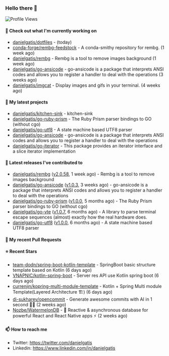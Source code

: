 ### Hello there 👋

![Profile Views](https://komarev.com/ghpvc/?username=danielgatis&label=PROFILE+VIEWS)

#### 👷 Check out what I'm currently working on

- [danielgatis/dotfiles](https://github.com/danielgatis/dotfiles) -  (today)
- [conda-forge/rembg-feedstock](https://github.com/conda-forge/rembg-feedstock) - A conda-smithy repository for rembg. (1 week ago)
- [danielgatis/rembg](https://github.com/danielgatis/rembg) - Rembg is a tool to remove images background (1 week ago)
- [danielgatis/go-ansicode](https://github.com/danielgatis/go-ansicode) - go-ansicode is a package that interprets ANSI codes and allows you to register a handler to deal with the operations (3 weeks ago)
- [danielgatis/imgcat](https://github.com/danielgatis/imgcat) - Display images and gifs in your terminal. (4 weeks ago)

#### 🌱 My latest projects

- [danielgatis/kitchen-sink](https://github.com/danielgatis/kitchen-sink) - kitchen-sink
- [danielgatis/go-ruby-prism](https://github.com/danielgatis/go-ruby-prism) - The Ruby Prism parser bindings to GO (without cgo)
- [danielgatis/go-utf8](https://github.com/danielgatis/go-utf8) - A state machine based UTF8 parser
- [danielgatis/go-ansicode](https://github.com/danielgatis/go-ansicode) - go-ansicode is a package that interprets ANSI codes and allows you to register a handler to deal with the operations
- [danielgatis/go-iterator](https://github.com/danielgatis/go-iterator) - This package provides an iterator interface and a slice iterator implementation

#### 🔭 Latest releases I've contributed to

- [danielgatis/rembg](https://github.com/danielgatis/rembg) ([v2.0.58](https://github.com/danielgatis/rembg/releases/tag/v2.0.58), 1 week ago) - Rembg is a tool to remove images background
- [danielgatis/go-ansicode](https://github.com/danielgatis/go-ansicode) ([v1.0.3](https://github.com/danielgatis/go-ansicode/releases/tag/v1.0.3), 3 weeks ago) - go-ansicode is a package that interprets ANSI codes and allows you to register a handler to deal with the operations
- [danielgatis/go-ruby-prism](https://github.com/danielgatis/go-ruby-prism) ([v1.0.0](https://github.com/danielgatis/go-ruby-prism/releases/tag/v1.0.0), 5 months ago) - The Ruby Prism parser bindings to GO (without cgo)
- [danielgatis/go-vte](https://github.com/danielgatis/go-vte) ([v1.0.7](https://github.com/danielgatis/go-vte/releases/tag/v1.0.7), 6 months ago) - A library to parse terminal escape sequences (almost) exactly how the real hardware does.
- [danielgatis/go-utf8](https://github.com/danielgatis/go-utf8) ([v1.0.0](https://github.com/danielgatis/go-utf8/releases/tag/v1.0.0), 6 months ago) - A state machine based UTF8 parser

#### 🔨 My recent Pull Requests


#### ⭐ Recent Stars

- [team-dodn/spring-boot-kotlin-template](https://github.com/team-dodn/spring-boot-kotlin-template) - SpringBoot basic structure template based on Kotlin (6 days ago)
- [VNAPNIC/kotlin-spring-boot](https://github.com/VNAPNIC/kotlin-spring-boot) - Server res API use Kotlin spring boot (6 days ago)
- [currenjin/kopring-multi-module-template](https://github.com/currenjin/kopring-multi-module-template) - Kotlin &#43; Spring Multi module Template(Layered Architecture 🏗️) (6 days ago)
- [di-sukharev/opencommit](https://github.com/di-sukharev/opencommit) - Generate awesome commits with AI in 1 second 🤯🔫 (2 weeks ago)
- [Nozbe/WatermelonDB](https://github.com/Nozbe/WatermelonDB) - 🍉 Reactive &amp; asynchronous database for powerful React and React Native apps ⚡️ (2 weeks ago)

#### 📫 How to reach me

- Twitter: https://twitter.com/danielgatis
- Linkedin: https://www.linkedin.com/in/danielgatis
